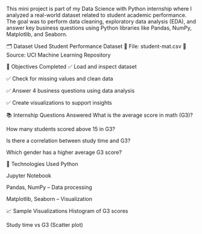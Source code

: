 This mini project is part of my Data Science with Python internship where I analyzed a real-world dataset related to student academic performance. The goal was to perform data cleaning, exploratory data analysis (EDA), and answer key business questions using Python libraries like Pandas, NumPy, Matplotlib, and Seaborn.

🗂 Dataset Used
Student Performance Dataset
📁 File: student-mat.csv
📌 Source: UCI Machine Learning Repository

📌 Objectives Completed
✅ Load and inspect dataset

✅ Check for missing values and clean data

✅ Answer 4 business questions using data analysis

✅ Create visualizations to support insights

📚 Internship Questions Answered
What is the average score in math (G3)?

How many students scored above 15 in G3?

Is there a correlation between study time and G3?

Which gender has a higher average G3 score?

🔧 Technologies Used
Python

Jupyter Notebook

Pandas, NumPy – Data processing

Matplotlib, Seaborn – Visualization

📈 Sample Visualizations
Histogram of G3 scores

Study time vs G3 (Scatter plot)
